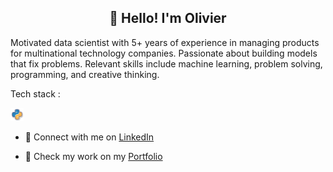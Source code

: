 <h2 align="center">👋 Hello! I'm Olivier</h2>


Motivated data scientist with 5+ years of experience in managing products for multinational technology companies. Passionate about building models that fix problems. Relevant skills include machine learning, problem solving, programming, and creative thinking. 

Tech stack : 

<a href="https://python.com/" title="Python"><img src="icons/python.png" alt="Python" width="21px" height="21px"></a> 

- :office: Connect with me on [LinkedIn](https://www.linkedin.com/in/olivierlepestipon/)

- 🎯 Check my work on my [Portfolio](https://olivierlpp.github.io/)

